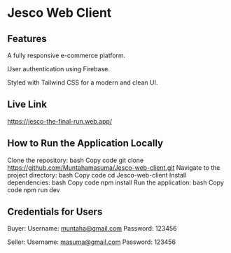 # Jesco Web Client

## Features

A fully responsive e-commerce platform.

User authentication using Firebase.

Styled with Tailwind CSS for a modern and clean UI.

## Live Link

https://jesco-the-final-run.web.app/

## How to Run the Application Locally
Clone the repository:
bash
Copy code
git clone https://github.com/Muntahamasuma/Jesco-web-client.git
Navigate to the project directory:
bash
Copy code
cd Jesco-web-client
Install dependencies:
bash
Copy code
npm install
Run the application:
bash
Copy code
npm run dev

## Credentials for Users

Buyer:
Username: muntaha@gmail.com
Password: 123456

Seller:
Username: masuma@gmail.com
Password: 123456
